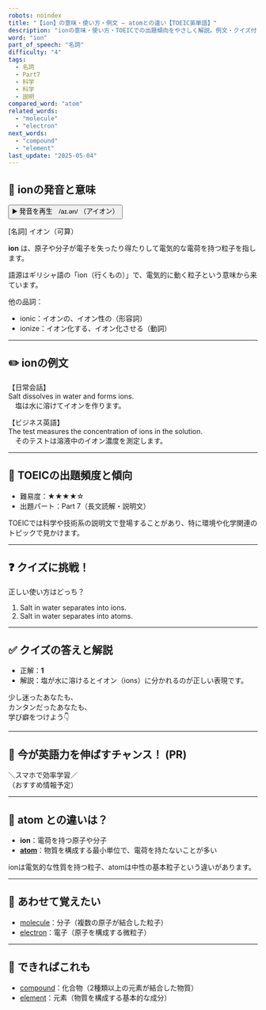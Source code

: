 ```yaml
---
robots: noindex
title: "【ion】の意味・使い方・例文 ― atomとの違い【TOEIC英単語】"
description: "ionの意味・使い方・TOEICでの出題傾向をやさしく解説。例文・クイズ付きでatomとの違いもわかりやすく学べます。"
word: "ion"
part_of_speech: "名詞"
difficulty: "4"
tags:
  - 名詞
  - Part7
  - 科学
  - 科学
  - 説明
compared_word: "atom"
related_words:
  - "molecule"
  - "electron"
next_words:
  - "compound"
  - "element"
last_update: "2025-05-04"
---
```


## 🔰 ionの発音と意味

<button class="play-audio" onclick="playTTS('ion')">
  <span class="play-audio-main">
    ▶️ 発音を再生　/aɪ.ən/
  </span>
  <span class="play-audio-sub">
    （アイオン）
  </span>
</button>

[名詞] イオン（可算）

**ion** は、原子や分子が電子を失ったり得たりして電気的な電荷を持つ粒子を指します。

語源はギリシャ語の「ion（行くもの）」で、電気的に動く粒子という意味から来ています。

他の品詞：  
- ionic：イオンの、イオン性の（形容詞）
- ionize：イオン化する、イオン化させる（動詞）

---

## ✏️ ionの例文

【日常会話】  
Salt dissolves in water and forms ions.  
　塩は水に溶けてイオンを作ります。

【ビジネス英語】  
The test measures the concentration of ions in the solution.  
　そのテストは溶液中のイオン濃度を測定します。

---

## 🎯 TOEICの出題頻度と傾向

- 難易度：★★★★☆
- 出題パート：Part 7（長文読解・説明文）

TOEICでは科学や技術系の説明文で登場することがあり、特に環境や化学関連のトピックで見かけます。

---

## ❓ クイズに挑戦！

正しい使い方はどっち？

1. Salt in water separates into ions.  
2. Salt in water separates into atoms.

---

## ✅ クイズの答えと解説

- 正解：**1**
- 解説：塩が水に溶けるとイオン（ions）に分かれるのが正しい表現です。

少し迷ったあなたも、  
カンタンだったあなたも、  
学び癖をつけよう👇️

---

## 🚀 今が英語力を伸ばすチャンス！ (PR)

<div class="info-center">
＼スマホで効率学習／<br>  
（おすすめ情報予定）
</div>

---

## 🤔  atom との違いは？

- **ion**：電荷を持つ原子や分子
- **[atom](/word/atom/)**：物質を構成する最小単位で、電荷を持たないことが多い

ionは電気的な性質を持つ粒子、atomは中性の基本粒子という違いがあります。

---

## 🧩 あわせて覚えたい

- [molecule](/word/molecule/)：分子（複数の原子が結合した粒子）
- [electron](/word/electron/)：電子（原子を構成する微粒子）

---

## 📖 できればこれも

- [compound](/word/compound/)：化合物（2種類以上の元素が結合した物質）
- [element](/word/element/)：元素（物質を構成する基本的な成分）

<!-- cvid: aid28_bid05 -->
